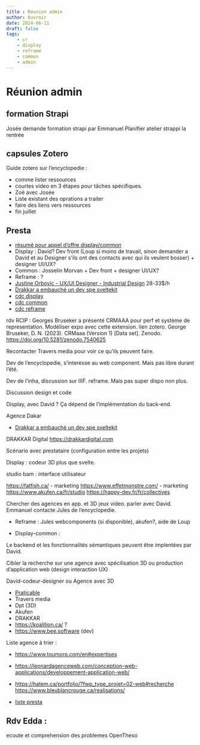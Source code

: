 ```yaml
---
title : Réunion admin 
author: Ouvroir
date: 2024-06-11
draft: false
tags:
    - cr
    - display
    - reframe
    - common
    - admin
---
```


# Réunion admin

## formation Strapi

Josée demande formation strapi par Emmanuel
Planifier atelier strappi la rentrée 

## capsules Zotero

Guide zotero sur l’encyclopedie : 
- comme lister ressources
- courtes video en 3 étapes pour tâches spécifiques. 
- Zoë avec Josée
- Liste existant des oprations a traiter
- faire des liens vers ressources
- fin juillet 

## Presta

- [résumé pour appel d’offre display/common](https://docs.google.com/document/d/1Oh0InG3rkFu-1yHJMIWszhc0asD6uJa2gem-Q6yyPU4/edit?usp=sharing)
- Display : David? Dev front (Loup si moins de travail, sinon demander a David et au Designer s’ils ont des contacts avec qui ils veulent bosser) + designer UI/UX?
- Common : Josselin Morvan + Dev front + designer UI/UX?
- Reframe : ?
- [Justine Orbovic - UX/UI Designer - Industrial Design](https://jao-design.myportfolio.com/home-page) 28-33$/h
- [Drakkar a embauché un dev spe sveltekit](https://www.linkedin.com/jobs/view/d%C3%A9veloppeur-euse-web-at-drakkar-digital-3798695941/?originalSubdomain=ca)
- [cdc display](https://docs.google.com/document/d/1urcUllX1J12AdRCAUXz7Y8uXBAhm4GfnSOHk5WHZBhM/edit#heading=h.z1m1kugqz4uf)
- [cdc common](https://docs.google.com/document/d/1IgEi3qbTcAm0UB5-GZP9LabZbvY_F4pS84NOHS6Cmvs/edit?usp=sharing)
- [cdc reframe](https://docs.google.com/document/d/1U01s8mkA__pm8udZXgsJJbcQd_6_BcF7iHHmznbqYwE/edit?usp=drive_link)


rdv RCIP : Georges Bruseker a présenté CRMAAA pour perf et système de representation. Modéliser expo avec cette extension. lien zotero.
George Bruseker, D. N. (2023). CRMaaa (Version 1) [Data set]. Zenodo. https://doi.org/10.5281/zenodo.7540625

Recontacter Travers media pour voir ce qu’ils peuvent faire.

Dev de l’encyclopedie, s’interesse au web component. Mais pas libre durant l’été.

Dev de l’inha, discussion sur IIIF. reframe. Mais pas super dispo non plus.

Discussion design et code

Display, avec David ? Ça dépend de l’implémentation du back-end.

Agence Dakar
- [Drakkar a embauché un dev spe sveltekit](https://www.linkedin.com/jobs/view/d%C3%A9veloppeur-euse-web-at-drakkar-digital-3798695941/?originalSubdomain=ca)

DRAKKAR Digital
https://drakkardigital.com

Scénario avec prestataire (configuration entre les projets)

Display : codeur 3D plus que svelte. 

studio bam : interface utilisateur


https://fatfish.ca/ - marketing
https://www.effetmonstre.com/ - marketing
https://www.akufen.ca/fr/studio 
https://happy-dev.fr/fr/collectives

Chercher des agences en app. et 3D jeux video.
parler avec David. 
Emmanuel contacte Jules de l’encyclopedie.


- Reframe : 
Jules webcomponents (si disponible), akufen?, aide de Loup

- Display-common : 

Le backend et les fonctionnalités sémantiques peuvent être implentées par David.

Cibler la recherche sur une agence avec spécilisation 3D ou production d’application web (design interaction UX)

David-codeur-designer ou Agence avec 3D 

- [Praticable](https://praticable.fr)
- Travers media
- Dpt (3D)
- Akufen
- DRAKKAR
- https://koalition.ca/ ? 
- https://www.bee.software (dev)


Liste agence à trier : 


- https://www.toumoro.com/en#expertises
- https://leonardagenceweb.com/conception-web-applications/developpement-application-web/
- https://hatem.ca/portfolio/?fwp_type_projet=02-web#recherche
https://www.bleublancrouge.ca/realisations/

- [liste presta](https://docs.google.com/document/d/1PA1-C2kL-YpAA6Tn1vRa6JxGEwVVhEJKlPSSf9cQUYk/edit?usp=drive_link)


## Rdv Edda : 
ecoute et comprehension des problemes
OpenTheso



